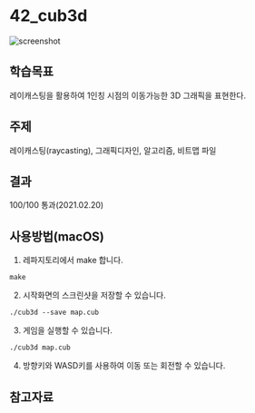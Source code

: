 # 42_cub3d

![screenshot](https://user-images.githubusercontent.com/62171131/109470351-a3742f80-7ab2-11eb-8f3d-5560491bb48c.jpg)

## 학습목표
레이캐스팅을 활용하여 1인칭 시점의 이동가능한 3D 그래픽을 표현한다.

## 주제
레이캐스팅(raycasting), 그래픽디자인, 알고리즘, 비트맵 파일

## 결과
100/100 통과(2021.02.20)

## 사용방법(macOS)
1. 레파지토리에서 make 합니다.
```
make
```

2. 시작화면의 스크린샷을 저장할 수 있습니다.
```
./cub3d --save map.cub
```

3. 게임을 실행할 수 있습니다.
```
./cub3d map.cub
```

4. 방향키와 WASD키를 사용하여 이동 또는 회전할 수 있습니다.

## 참고자료
